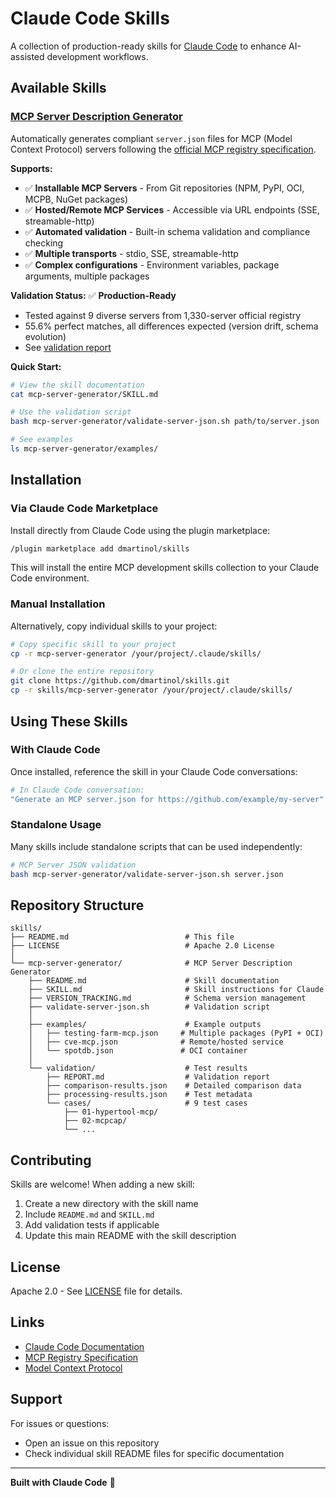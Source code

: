 # Claude Code Skills

A collection of production-ready skills for [Claude Code](https://claude.com/claude-code) to enhance AI-assisted development workflows.

## Available Skills

### [MCP Server Description Generator](./mcp-server-generator/)

Automatically generates compliant `server.json` files for MCP (Model Context Protocol) servers following the [official MCP registry specification](https://github.com/modelcontextprotocol/registry/tree/main/docs/reference/server-json).

**Supports:**
- ✅ **Installable MCP Servers** - From Git repositories (NPM, PyPI, OCI, MCPB, NuGet packages)
- ✅ **Hosted/Remote MCP Services** - Accessible via URL endpoints (SSE, streamable-http)
- ✅ **Automated validation** - Built-in schema validation and compliance checking
- ✅ **Multiple transports** - stdio, SSE, streamable-http
- ✅ **Complex configurations** - Environment variables, package arguments, multiple packages

**Validation Status:** ✅ **Production-Ready**
- Tested against 9 diverse servers from 1,330-server official registry
- 55.6% perfect matches, all differences expected (version drift, schema evolution)
- See [validation report](./mcp-server-generator/validation/REPORT.md)

**Quick Start:**
```bash
# View the skill documentation
cat mcp-server-generator/SKILL.md

# Use the validation script
bash mcp-server-generator/validate-server-json.sh path/to/server.json

# See examples
ls mcp-server-generator/examples/
```

## Installation

### Via Claude Code Marketplace

Install directly from Claude Code using the plugin marketplace:

```bash
/plugin marketplace add dmartinol/skills
```

This will install the entire MCP development skills collection to your Claude Code environment.

### Manual Installation

Alternatively, copy individual skills to your project:

```bash
# Copy specific skill to your project
cp -r mcp-server-generator /your/project/.claude/skills/

# Or clone the entire repository
git clone https://github.com/dmartinol/skills.git
cp -r skills/mcp-server-generator /your/project/.claude/skills/
```

## Using These Skills

### With Claude Code

Once installed, reference the skill in your Claude Code conversations:

```bash
# In Claude Code conversation:
"Generate an MCP server.json for https://github.com/example/my-server"
```

### Standalone Usage

Many skills include standalone scripts that can be used independently:

```bash
# MCP Server JSON validation
bash mcp-server-generator/validate-server-json.sh server.json
```

## Repository Structure

```
skills/
├── README.md                          # This file
├── LICENSE                            # Apache 2.0 License
│
└── mcp-server-generator/              # MCP Server Description Generator
    ├── README.md                      # Skill documentation
    ├── SKILL.md                       # Skill instructions for Claude
    ├── VERSION_TRACKING.md            # Schema version management
    ├── validate-server-json.sh        # Validation script
    │
    ├── examples/                      # Example outputs
    │   ├── testing-farm-mcp.json     # Multiple packages (PyPI + OCI)
    │   ├── cve-mcp.json              # Remote/hosted service
    │   └── spotdb.json               # OCI container
    │
    └── validation/                    # Test results
        ├── REPORT.md                  # Validation report
        ├── comparison-results.json    # Detailed comparison data
        ├── processing-results.json    # Test metadata
        └── cases/                     # 9 test cases
            ├── 01-hypertool-mcp/
            ├── 02-mcpcap/
            └── ...
```

## Contributing

Skills are welcome! When adding a new skill:

1. Create a new directory with the skill name
2. Include `README.md` and `SKILL.md`
3. Add validation tests if applicable
4. Update this main README with the skill description

## License

Apache 2.0 - See [LICENSE](LICENSE) file for details.

## Links

- [Claude Code Documentation](https://docs.claude.com/claude-code)
- [MCP Registry Specification](https://github.com/modelcontextprotocol/registry)
- [Model Context Protocol](https://modelcontextprotocol.io/)

## Support

For issues or questions:
- Open an issue on this repository
- Check individual skill README files for specific documentation

---

**Built with Claude Code** 🤖
